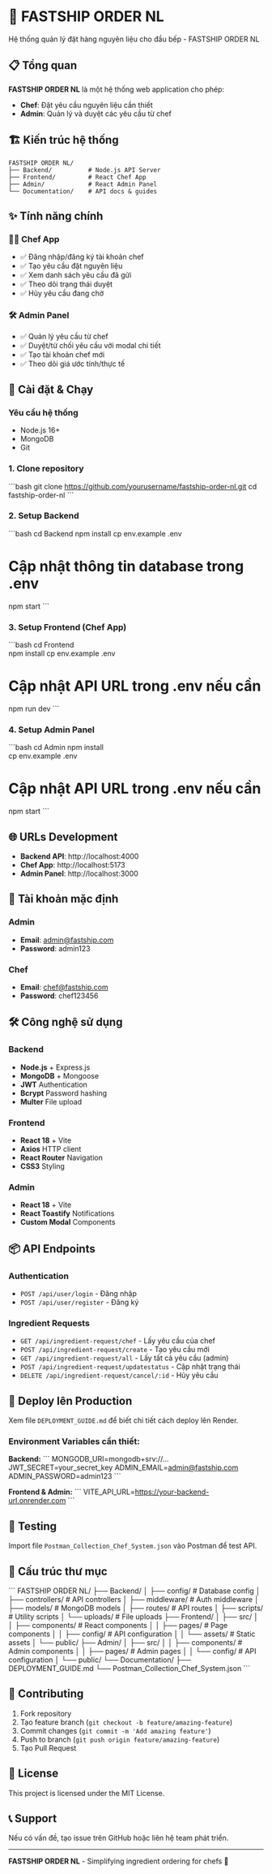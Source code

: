 # 🚀 FASTSHIP ORDER NL

Hệ thống quản lý đặt hàng nguyên liệu cho đầu bếp - FASTSHIP ORDER NL

## 📋 Tổng quan

**FASTSHIP ORDER NL** là một hệ thống web application cho phép:
- **Chef**: Đặt yêu cầu nguyên liệu cần thiết
- **Admin**: Quản lý và duyệt các yêu cầu từ chef

## 🏗️ Kiến trúc hệ thống

```
FASTSHIP ORDER NL/
├── Backend/          # Node.js API Server
├── Frontend/         # React Chef App  
├── Admin/            # React Admin Panel
└── Documentation/    # API docs & guides
```

## ✨ Tính năng chính

### 👨‍🍳 Chef App
- ✅ Đăng nhập/đăng ký tài khoản chef
- ✅ Tạo yêu cầu đặt nguyên liệu 
- ✅ Xem danh sách yêu cầu đã gửi
- ✅ Theo dõi trạng thái duyệt
- ✅ Hủy yêu cầu đang chờ

### 🛠️ Admin Panel  
- ✅ Quản lý yêu cầu từ chef
- ✅ Duyệt/từ chối yêu cầu với modal chi tiết
- ✅ Tạo tài khoản chef mới
- ✅ Theo dõi giá ước tính/thực tế

## 🚀 Cài đặt & Chạy

### Yêu cầu hệ thống
- Node.js 16+
- MongoDB
- Git

### 1. Clone repository
\`\`\`bash
git clone https://github.com/yourusername/fastship-order-nl.git
cd fastship-order-nl
\`\`\`

### 2. Setup Backend
\`\`\`bash
cd Backend
npm install
cp env.example .env
# Cập nhật thông tin database trong .env
npm start
\`\`\`

### 3. Setup Frontend (Chef App)
\`\`\`bash
cd Frontend  
npm install
cp env.example .env
# Cập nhật API URL trong .env nếu cần
npm run dev
\`\`\`

### 4. Setup Admin Panel
\`\`\`bash
cd Admin
npm install  
cp env.example .env
# Cập nhật API URL trong .env nếu cần
npm start
\`\`\`

## 🌐 URLs Development

- **Backend API**: http://localhost:4000
- **Chef App**: http://localhost:5173  
- **Admin Panel**: http://localhost:3000

## 🔐 Tài khoản mặc định

### Admin
- **Email**: admin@fastship.com
- **Password**: admin123

### Chef  
- **Email**: chef@fastship.com
- **Password**: chef123456

## 🛠️ Công nghệ sử dụng

### Backend
- **Node.js** + Express.js
- **MongoDB** + Mongoose
- **JWT** Authentication
- **Bcrypt** Password hashing
- **Multer** File upload

### Frontend
- **React 18** + Vite
- **Axios** HTTP client
- **React Router** Navigation
- **CSS3** Styling

### Admin
- **React 18** + Vite  
- **React Toastify** Notifications
- **Custom Modal** Components

## 📦 API Endpoints

### Authentication
- `POST /api/user/login` - Đăng nhập
- `POST /api/user/register` - Đăng ký

### Ingredient Requests
- `GET /api/ingredient-request/chef` - Lấy yêu cầu của chef
- `POST /api/ingredient-request/create` - Tạo yêu cầu mới
- `GET /api/ingredient-request/all` - Lấy tất cả yêu cầu (admin)
- `POST /api/ingredient-request/updatestatus` - Cập nhật trạng thái
- `DELETE /api/ingredient-request/cancel/:id` - Hủy yêu cầu

## 🚀 Deploy lên Production

Xem file `DEPLOYMENT_GUIDE.md` để biết chi tiết cách deploy lên Render.

### Environment Variables cần thiết:

**Backend:**
\`\`\`
MONGODB_URI=mongodb+srv://...
JWT_SECRET=your_secret_key
ADMIN_EMAIL=admin@fastship.com
ADMIN_PASSWORD=admin123
\`\`\`

**Frontend & Admin:**
\`\`\`
VITE_API_URL=https://your-backend-url.onrender.com
\`\`\`

## 🧪 Testing

Import file `Postman_Collection_Chef_System.json` vào Postman để test API.

## 📁 Cấu trúc thư mục

\`\`\`
FASTSHIP ORDER NL/
├── Backend/
│   ├── config/           # Database config
│   ├── controllers/      # API controllers
│   ├── middleware/       # Auth middleware
│   ├── models/          # MongoDB models
│   ├── routes/          # API routes
│   ├── scripts/         # Utility scripts
│   └── uploads/         # File uploads
├── Frontend/
│   ├── src/
│   │   ├── components/  # React components
│   │   ├── pages/       # Page components
│   │   ├── config/      # API configuration
│   │   └── assets/      # Static assets
│   └── public/
├── Admin/
│   ├── src/
│   │   ├── components/  # Admin components
│   │   ├── pages/       # Admin pages
│   │   └── config/      # API configuration
│   └── public/
└── Documentation/
    ├── DEPLOYMENT_GUIDE.md
    └── Postman_Collection_Chef_System.json
\`\`\`

## 🤝 Contributing

1. Fork repository
2. Tạo feature branch (`git checkout -b feature/amazing-feature`)
3. Commit changes (`git commit -m 'Add amazing feature'`)
4. Push to branch (`git push origin feature/amazing-feature`)
5. Tạo Pull Request

## 📄 License

This project is licensed under the MIT License.

## 📞 Support

Nếu có vấn đề, tạo issue trên GitHub hoặc liên hệ team phát triển.

---

**FASTSHIP ORDER NL** - Simplifying ingredient ordering for chefs 🍳